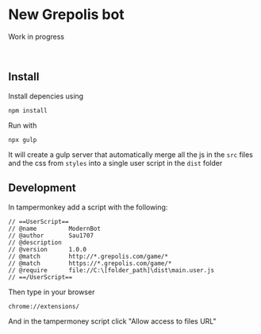 # New Grepolis bot

Work in progress

<br />

## Install

Install depencies using

```
npm install
```

Run with

```
npx gulp
```

It will create a gulp server that automatically merge all the js in the `src` files and the css from `styles` into a single user script in the `dist` folder

## Development

In tampermonkey add a script with the following:

```
// ==UserScript==
// @name         ModernBot
// @author       Sau1707
// @description
// @version      1.0.0
// @match        http://*.grepolis.com/game/*
// @match        https://*.grepolis.com/game/*
// @require      file://C:\[folder_path]\dist\main.user.js
// ==/UserScript==
```

Then type in your browser

```
chrome://extensions/
```

And in the tampermoney script click "Allow access to files URL"

##
